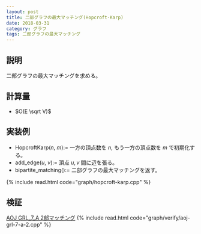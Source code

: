 ```yaml
---
layout: post
title: 二部グラフの最大マッチング(Hopcroft-Karp)
date: 2018-03-31
category: グラフ
tags: 二部グラフの最大マッチング
---
```


## 説明
二部グラフの最大マッチングを求める。

## 計算量
* $O(E \sqrt V)$

## 実装例

* HopcroftKarp($n$, $m$):= 一方の頂点数を $n$, もう一方の頂点数を $m$ で初期化する。
* add_edge($u$, $v$):= 頂点 $u, v$ 間に辺を張る。
* bipartite_matching():= 二部グラフの最大マッチングを返す。

{% include read.html  code="graph/hopcroft-karp.cpp" %}

## 検証

[AOJ GRL_7_A 2部マッチング](http://judge.u-aizu.ac.jp/onlinejudge/description.jsp?id=GRL_7_A&lang=jp)
{% include read.html code="graph/verify/aoj-grl-7-a-2.cpp" %}
